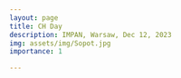 ```yaml
---
layout: page
title: CH Day
description: IMPAN, Warsaw, Dec 12, 2023
img: assets/img/Sopot.jpg
importance: 1

---
```

